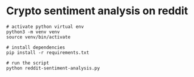 # Crypto sentiment analysis on reddit

```
# activate python virtual env
python3 -m venv venv
source venv/bin/activate

# install dependencies
pip install -r requirements.txt

# run the script
python reddit-sentiment-analysis.py

```